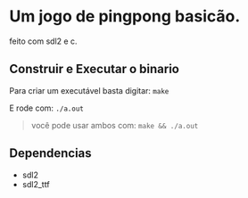 # Um jogo de pingpong basicão.
feito com sdl2 e c.

## Construir e Executar o binario
Para criar um executável basta digitar: `make`

E rode com: `./a.out`

>você pode usar ambos com: `make && ./a.out`

## Dependencias
- sdl2
- sdl2_ttf
